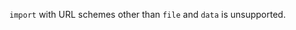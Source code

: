 
`import` with URL schemes other than `file` and `data` is unsupported.

<a id="ERR_V8BREAKITERATOR"></a>

